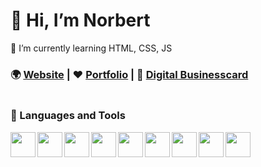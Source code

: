 # 👋 Hi, I’m Norbert
🌱 I’m currently learning HTML, CSS, JS

### 🌍 <a href="https://red-cat.hu">Website</a> | ❤️ <a href="https://red-cat.hu/portfolio">Portfolio</a> | 🪪 <a href="https://id.red-cat.hu/nn/">Digital Businesscard</a>


<a href="https://red-cat.hu"><img src="https://red-cat.hu/img/logo.webp" alt=""></a>

            
          

### 🤖 Languages and Tools


<img align="left" width="40px" src="https://cdn.jsdelivr.net/gh/devicons/devicon/icons/css3/css3-plain-wordmark.svg" />
<img align="left" width="40px" src="https://cdn.jsdelivr.net/gh/devicons/devicon/icons/sass/sass-original.svg" />

<img align="left" width="40px" src="https://cdn.jsdelivr.net/gh/devicons/devicon/icons/javascript/javascript-original.svg" />
<img align="left" width="40px" src="https://cdn.jsdelivr.net/gh/devicons/devicon/icons/typescript/typescript-original.svg" />
<img align="left" width="40px" src="https://cdn.jsdelivr.net/gh/devicons/devicon/icons/react/react-original.svg" />
          
          

<img align="left" width="40px" src="https://cdn.jsdelivr.net/gh/devicons/devicon/icons/php/php-plain.svg" />        
<img align="left" width="40px" src="https://cdn.jsdelivr.net/gh/devicons/devicon/icons/mysql/mysql-original.svg" />
          
          
          
<img align="left" width="40px" src="https://cdn.jsdelivr.net/gh/devicons/devicon/icons/vscode/vscode-original.svg" />
<img align="left" width="40px" src="https://cdn.jsdelivr.net/gh/devicons/devicon/icons/git/git-original.svg" />
          
          
          
          
